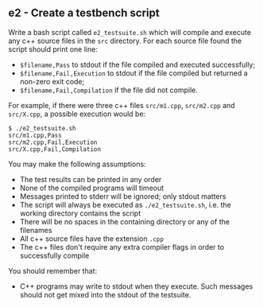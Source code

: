 e2 - Create a testbench script
------------------------------

Write a bash script called `e2_testsuite.sh` which will compile and
execute any c++ source files in the `src` directory. For each source
file found the script should print one line:

- `$filename,Pass` to stdout if the file compiled and executed successfully;
- `$filename,Fail,Execution` to stdout if the file compiled but returned a non-zero exit code;
- `$filename,Fail,Compilation` if the file did not compile.

For example, if there were three c++ files `src/m1.cpp`, `src/m2.cpp`
and `src/X.cpp`, a possible execution would be:

```
$ ./e2_testsuite.sh
src/m1.cpp,Pass
src/m2.cpp,Fail,Execution
src/X.cpp,Fail,Compilation
```

You may make the following assumptions:

- The test results can be printed in any order
- None of the compiled programs will timeout
- Messages printed to stderr will be ignored; only stdout matters
- The script will always be executed as `./e2_testsuite.sh`, i.e. the working directory contains the script
- There will be no spaces in the containing directory or any of the filenames
- All c++ source files have the extension `.cpp`
- The c++ files don't require any extra compiler flags in order to successfully compile

You should remember that:

- C++ programs may write to stdout when they execute. Such messages should not get mixed into the stdout of the testsuite.

